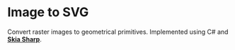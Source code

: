 # Image to SVG

Convert raster images to geometrical primitives. Implemented using C# and [**Skia Sharp**](https://github.com/mono/SkiaSharp).
